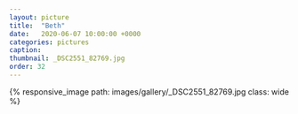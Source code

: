 ```yaml
---
layout: picture
title:  "Beth"
date:   2020-06-07 10:00:00 +0000
categories: pictures
caption: 
thumbnail: _DSC2551_82769.jpg
order: 32
---
```

{% responsive_image path: images/gallery/_DSC2551_82769.jpg class: wide %}
